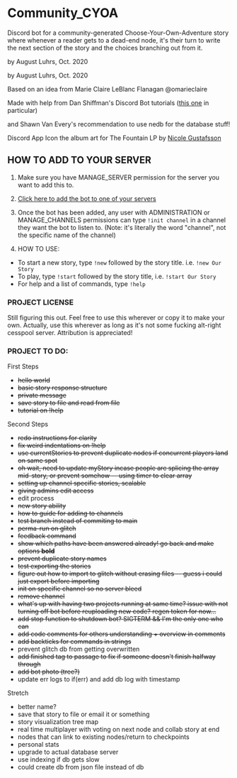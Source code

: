 # Community_CYOA

Discord bot for a community-generated Choose-Your-Own-Adventure story where whenever a reader gets to a dead-end node, it's their turn to write the next section of the story and the choices branching out from it.

by August Luhrs, Oct. 2020

by August Luhrs, Oct. 2020

Based on an idea from Marie Claire LeBlanc Flanagan @omarieclaire

Made with help from Dan Shiffman's Discord Bot tutorials ([this one](https://github.com/CodingTrain/Discord-Bot-Choo-Choo) in particular) 

and Shawn Van Every's recommendation to use nedb for the database stuff!

Discord App Icon the album art for The Fountain LP by [Nicole Gustafsson](http://www.nimasprout.com/vinyl)


## HOW TO ADD TO YOUR SERVER

1. Make sure you have MANAGE_SERVER permission for the server you want to add this to.

2. [Click here to add the bot to one of your servers](https://discord.com/oauth2/authorize?client_id=768553907546226760&scope=bot)

3. Once the bot has been added, any user with ADMINISTRATION or MANAGE_CHANNELS permissions can type `!init channel` in a channel they want the bot to listen to. (Note: it's literally the word "channel", not the specific name of the channel)

4. HOW TO USE:
* To start a new story, type `!new` followed by the story title. i.e. `!new Our Story`
* To play, type `!start` followed by the story title, i.e. `!start Our Story`
* For help and a list of commands, type `!help`


### PROJECT LICENSE

Still figuring this out.
Feel free to use this wherever or copy it to make your own.
Actually, use this wherever as long as it's not some fucking alt-right cesspool server.
Attribution is appreciated!


### PROJECT TO DO:

First Steps
- ~~hello world~~
- ~~basic story response structure~~
- ~~private message~~
- ~~save story to file and read from file~~
- ~~tutorial on !help~~

Second Steps
- ~~redo instructions for clarity~~
- ~~fix weird indentations on !help~~
- ~~use currentStories to prevent duplicate nodes if concurrent players land on same spot~~
- ~~oh wait, need to update myStory incase people are splicing the array mid-story, or prevent somehow -- using timer to clear array~~
- ~~setting up channel specific stories, scalable~~
- ~~giving admins edit access~~
- edit process
- ~~new story ability~~
- ~~how to guide for adding to channels~~
- ~~test branch instead of commiting to main~~
- ~~perma-run on glitch~~
- ~~feedback command~~
- ~~show which paths have been answered already! go back and make options **bold**~~
- ~~prevent duplicate story names~~
- ~~test exporting the stories~~
- ~~figure out how to import to glitch without erasing files -- guess i could just export before importing~~
- ~~init on specific channel so no server bleed~~
- ~~remove channel~~
- ~~what's up with having two projects running at same time? issue with not turning off bot before reuploading new code? regen token for now...~~
- ~~add stop function to shutdown bot? SIGTERM && I'm the only one who can~~
- ~~add code comments for others understanding + overview in comments~~
- ~~add backticks for commands in strings~~
- prevent glitch db from getting overwritten
- ~~add finished tag to passage to fix if someone doesn't finish halfway through~~
- ~~add bot photo (tree?)~~
- update err logs to if(err) and add db log with timestamp

Stretch
- better name?
- save that story to file or email it or something
- story visualization tree map
- real time multiplayer with voting on next node and collab story at end
- nodes that can link to existing nodes/return to checkpoints
- personal stats
- upgrade to actual database server
- use indexing if db gets slow
- could create db from json file instead of db

